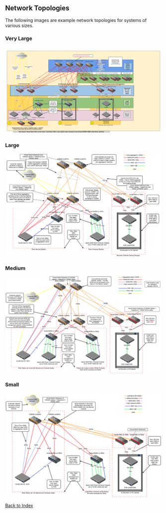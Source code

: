 
## Network Topologies

The following images are example network topologies for systems of various sizes. 

### Very Large 

![](../../../../img/operations/management_network/exascale.png)

### Large

![](../../../../img/operations/management_network/large.png)

### Medium

![](../../../../img/operations/management_network/medium.png)

### Small

![](../../../../img/operations/management_network/small.png)

[Back to Index](./index.md)
